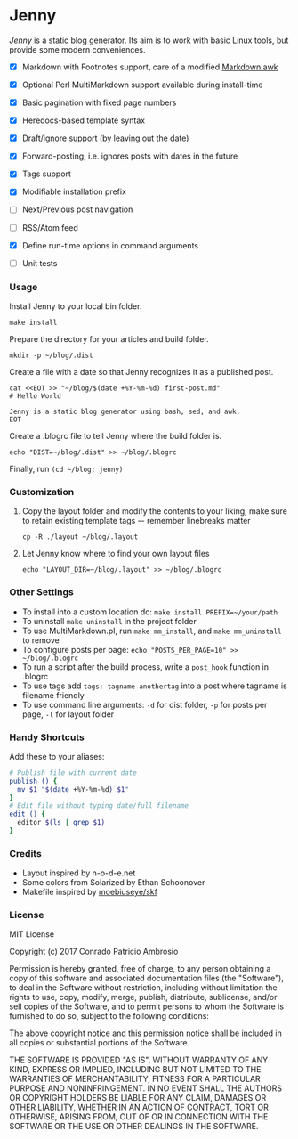 # Jenny

_Jenny_ is a static blog generator. Its aim is to work with basic Linux tools, but provide some modern conveniences.

- [x] Markdown with Footnotes support, care of a modified [Markdown.awk](https://bitbucket.org/yiyus/md2html.awk)
- [x] Optional Perl MultiMarkdown support available during install-time
- [x] Basic pagination with fixed page numbers
- [x] Heredocs-based template syntax
- [x] Draft/ignore support (by leaving out the date)
- [x] Forward-posting, i.e. ignores posts with dates in the future
- [x] Tags support
- [x] Modifiable installation prefix
- [ ] Next/Previous post navigation
- [ ] RSS/Atom feed
- [x] Define run-time options in command arguments
- [ ] Unit tests


### Usage

Install Jenny to your local bin folder.

```
make install
```

Prepare the directory for your articles and build folder.

```
mkdir -p ~/blog/.dist
```

Create a file with a date so that Jenny recognizes it as a published post.

```
cat <<EOT >> "~/blog/$(date +%Y-%m-%d) first-post.md"
# Hello World

Jenny is a static blog generator using bash, sed, and awk.
EOT
```

Create a .blogrc file to tell Jenny where the build folder is.

```
echo "DIST=~/blog/.dist" >> ~/blog/.blogrc
```

Finally, run `(cd ~/blog; jenny)`

### Customization

1. Copy the layout folder and modify the contents to your liking, make sure to retain existing template tags -- remember linebreaks matter

   ```
   cp -R ./layout ~/blog/.layout
   ```

2. Let Jenny know where to find your own layout files

   ```
   echo "LAYOUT_DIR=~/blog/.layout" >> ~/blog/.blogrc
   ```

### Other Settings

- To install into a custom location do: `make install PREFIX=~/your/path`
- To uninstall `make uninstall` in the project folder
- To use MultiMarkdown.pl, run `make mm_install`, and `make mm_uninstall` to remove
- To configure posts per page: `echo "POSTS_PER_PAGE=10" >> ~/blog/.blogrc`
- To run a script after the build process, write a `post_hook` function in .blogrc
- To use tags add `tags: tagname anothertag` into a post where tagname is filename friendly
- To use command line arguments: `-d` for dist folder, `-p` for posts per page, `-l` for layout folder

### Handy Shortcuts

Add these to your aliases:

```bash
# Publish file with current date
publish () {
  mv $1 "$(date +%Y-%m-%d) $1"
}
# Edit file without typing date/full filename
edit () {
  editor $(ls | grep $1)
}
```

### Credits
- Layout inspired by n-o-d-e.net 
- Some colors from Solarized by Ethan Schoonover
- Makefile inspired by [moebiuseye/skf](https://github.com/moebiuseye/skf)

### License

MIT License

Copyright (c) 2017 Conrado Patricio Ambrosio

Permission is hereby granted, free of charge, to any person obtaining a copy
of this software and associated documentation files (the "Software"), to deal
in the Software without restriction, including without limitation the rights
to use, copy, modify, merge, publish, distribute, sublicense, and/or sell
copies of the Software, and to permit persons to whom the Software is
furnished to do so, subject to the following conditions:

The above copyright notice and this permission notice shall be included in all
copies or substantial portions of the Software.

THE SOFTWARE IS PROVIDED "AS IS", WITHOUT WARRANTY OF ANY KIND, EXPRESS OR
IMPLIED, INCLUDING BUT NOT LIMITED TO THE WARRANTIES OF MERCHANTABILITY,
FITNESS FOR A PARTICULAR PURPOSE AND NONINFRINGEMENT. IN NO EVENT SHALL THE
AUTHORS OR COPYRIGHT HOLDERS BE LIABLE FOR ANY CLAIM, DAMAGES OR OTHER
LIABILITY, WHETHER IN AN ACTION OF CONTRACT, TORT OR OTHERWISE, ARISING FROM,
OUT OF OR IN CONNECTION WITH THE SOFTWARE OR THE USE OR OTHER DEALINGS IN THE
SOFTWARE.

